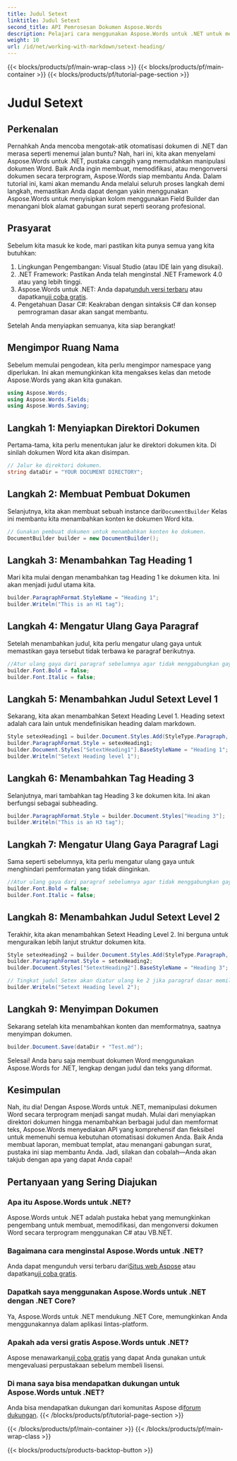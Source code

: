 ```yaml
---
title: Judul Setext
linktitle: Judul Setext
second_title: API Pemrosesan Dokumen Aspose.Words
description: Pelajari cara menggunakan Aspose.Words untuk .NET untuk mengotomatiskan pembuatan dan pemformatan dokumen Word dengan tutorial langkah demi langkah yang komprehensif ini.
weight: 10
url: /id/net/working-with-markdown/setext-heading/
---
```


{{< blocks/products/pf/main-wrap-class >}}
{{< blocks/products/pf/main-container >}}
{{< blocks/products/pf/tutorial-page-section >}}

# Judul Setext

## Perkenalan

Pernahkah Anda mencoba mengotak-atik otomatisasi dokumen di .NET dan merasa seperti menemui jalan buntu? Nah, hari ini, kita akan menyelami Aspose.Words untuk .NET, pustaka canggih yang memudahkan manipulasi dokumen Word. Baik Anda ingin membuat, memodifikasi, atau mengonversi dokumen secara terprogram, Aspose.Words siap membantu Anda. Dalam tutorial ini, kami akan memandu Anda melalui seluruh proses langkah demi langkah, memastikan Anda dapat dengan yakin menggunakan Aspose.Words untuk menyisipkan kolom menggunakan Field Builder dan menangani blok alamat gabungan surat seperti seorang profesional.

## Prasyarat

Sebelum kita masuk ke kode, mari pastikan kita punya semua yang kita butuhkan:

1. Lingkungan Pengembangan: Visual Studio (atau IDE lain yang disukai).
2. .NET Framework: Pastikan Anda telah menginstal .NET Framework 4.0 atau yang lebih tinggi.
3.  Aspose.Words untuk .NET: Anda dapat[unduh versi terbaru](https://releases.aspose.com/words/net/) atau dapatkan[uji coba gratis](https://releases.aspose.com/).
4. Pengetahuan Dasar C#: Keakraban dengan sintaksis C# dan konsep pemrograman dasar akan sangat membantu.

Setelah Anda menyiapkan semuanya, kita siap berangkat!

## Mengimpor Ruang Nama

Sebelum memulai pengodean, kita perlu mengimpor namespace yang diperlukan. Ini akan memungkinkan kita mengakses kelas dan metode Aspose.Words yang akan kita gunakan.

```csharp
using Aspose.Words;
using Aspose.Words.Fields;
using Aspose.Words.Saving;
```

## Langkah 1: Menyiapkan Direktori Dokumen

Pertama-tama, kita perlu menentukan jalur ke direktori dokumen kita. Di sinilah dokumen Word kita akan disimpan.

```csharp
// Jalur ke direktori dokumen.
string dataDir = "YOUR DOCUMENT DIRECTORY";
```

## Langkah 2: Membuat Pembuat Dokumen

 Selanjutnya, kita akan membuat sebuah instance dari`DocumentBuilder` Kelas ini membantu kita menambahkan konten ke dokumen Word kita.

```csharp
// Gunakan pembuat dokumen untuk menambahkan konten ke dokumen.
DocumentBuilder builder = new DocumentBuilder();
```

## Langkah 3: Menambahkan Tag Heading 1

Mari kita mulai dengan menambahkan tag Heading 1 ke dokumen kita. Ini akan menjadi judul utama kita.

```csharp
builder.ParagraphFormat.StyleName = "Heading 1";
builder.Writeln("This is an H1 tag");
```

## Langkah 4: Mengatur Ulang Gaya Paragraf

Setelah menambahkan judul, kita perlu mengatur ulang gaya untuk memastikan gaya tersebut tidak terbawa ke paragraf berikutnya.

```csharp
//Atur ulang gaya dari paragraf sebelumnya agar tidak menggabungkan gaya antar paragraf.
builder.Font.Bold = false;
builder.Font.Italic = false;
```

## Langkah 5: Menambahkan Judul Setext Level 1

Sekarang, kita akan menambahkan Setext Heading Level 1. Heading setext adalah cara lain untuk mendefinisikan heading dalam markdown.

```csharp
Style setexHeading1 = builder.Document.Styles.Add(StyleType.Paragraph, "SetextHeading1");
builder.ParagraphFormat.Style = setexHeading1;
builder.Document.Styles["SetextHeading1"].BaseStyleName = "Heading 1";
builder.Writeln("Setext Heading level 1");
```

## Langkah 6: Menambahkan Tag Heading 3

Selanjutnya, mari tambahkan tag Heading 3 ke dokumen kita. Ini akan berfungsi sebagai subheading.

```csharp
builder.ParagraphFormat.Style = builder.Document.Styles["Heading 3"];
builder.Writeln("This is an H3 tag");
```

## Langkah 7: Mengatur Ulang Gaya Paragraf Lagi

Sama seperti sebelumnya, kita perlu mengatur ulang gaya untuk menghindari pemformatan yang tidak diinginkan.

```csharp
//Atur ulang gaya dari paragraf sebelumnya agar tidak menggabungkan gaya antar paragraf.
builder.Font.Bold = false;
builder.Font.Italic = false;
```

## Langkah 8: Menambahkan Judul Setext Level 2

Terakhir, kita akan menambahkan Setext Heading Level 2. Ini berguna untuk menguraikan lebih lanjut struktur dokumen kita.

```csharp
Style setexHeading2 = builder.Document.Styles.Add(StyleType.Paragraph, "SetextHeading2");
builder.ParagraphFormat.Style = setexHeading2;
builder.Document.Styles["SetextHeading2"].BaseStyleName = "Heading 3";

// Tingkat judul Setex akan diatur ulang ke 2 jika paragraf dasar memiliki tingkat Judul lebih besar dari 2.
builder.Writeln("Setext Heading level 2");
```

## Langkah 9: Menyimpan Dokumen

Sekarang setelah kita menambahkan konten dan memformatnya, saatnya menyimpan dokumen.

```csharp
builder.Document.Save(dataDir + "Test.md");
```

Selesai! Anda baru saja membuat dokumen Word menggunakan Aspose.Words for .NET, lengkap dengan judul dan teks yang diformat.

## Kesimpulan

Nah, itu dia! Dengan Aspose.Words untuk .NET, memanipulasi dokumen Word secara terprogram menjadi sangat mudah. Mulai dari menyiapkan direktori dokumen hingga menambahkan berbagai judul dan memformat teks, Aspose.Words menyediakan API yang komprehensif dan fleksibel untuk memenuhi semua kebutuhan otomatisasi dokumen Anda. Baik Anda membuat laporan, membuat templat, atau menangani gabungan surat, pustaka ini siap membantu Anda. Jadi, silakan dan cobalah—Anda akan takjub dengan apa yang dapat Anda capai!

## Pertanyaan yang Sering Diajukan

### Apa itu Aspose.Words untuk .NET?
Aspose.Words untuk .NET adalah pustaka hebat yang memungkinkan pengembang untuk membuat, memodifikasi, dan mengonversi dokumen Word secara terprogram menggunakan C# atau VB.NET.

### Bagaimana cara menginstal Aspose.Words untuk .NET?
 Anda dapat mengunduh versi terbaru dari[Situs web Aspose](https://releases.aspose.com/words/net/) atau dapatkan[uji coba gratis](https://releases.aspose.com/).

### Dapatkah saya menggunakan Aspose.Words untuk .NET dengan .NET Core?
Ya, Aspose.Words untuk .NET mendukung .NET Core, memungkinkan Anda menggunakannya dalam aplikasi lintas-platform.

### Apakah ada versi gratis Aspose.Words untuk .NET?
 Aspose menawarkan[uji coba gratis](https://releases.aspose.com/) yang dapat Anda gunakan untuk mengevaluasi perpustakaan sebelum membeli lisensi.

### Di mana saya bisa mendapatkan dukungan untuk Aspose.Words untuk .NET?
 Anda bisa mendapatkan dukungan dari komunitas Aspose di[forum dukungan](https://forum.aspose.com/c/words/8).
{{< /blocks/products/pf/tutorial-page-section >}}

{{< /blocks/products/pf/main-container >}}
{{< /blocks/products/pf/main-wrap-class >}}

{{< blocks/products/products-backtop-button >}}
